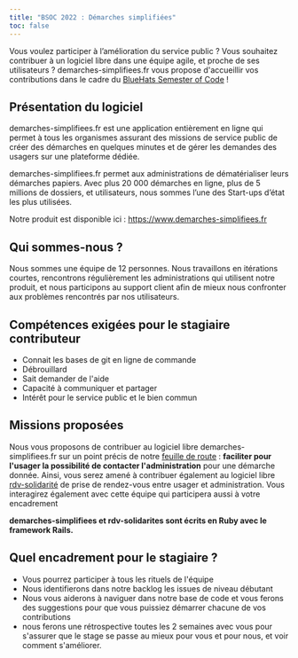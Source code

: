```yaml
---
title: "BSOC 2022 : Démarches simplifiées"
toc: false
---
```


Vous voulez participer à l’amélioration du service public ? Vous souhaitez contribuer à un logiciel libre dans une équipe agile, et proche de ses utilisateurs ? demarches-simplifiees.fr vous propose d'accueillir vos contributions dans le cadre du [BlueHats Semester of Code](/fr/bluehats/bsoc-presentation-2022/) !

## Présentation du logiciel

demarches-simplifiees.fr est une application entièrement en ligne qui permet à tous les organismes assurant des missions de service public de créer des démarches en quelques minutes et de gérer les demandes des usagers sur une plateforme dédiée.

demarches-simplifiees.fr permet aux administrations de dématérialiser leurs démarches papiers.  Avec plus 20 000 démarches en ligne, plus de 5 millions de dossiers, et utilisateurs, nous sommes l’une des Start-ups d’état les plus utilisées.

Notre produit est disponible ici : https://www.demarches-simplifiees.fr

## Qui sommes-nous ?

Nous sommes une équipe de 12 personnes. Nous travaillons en itérations courtes, rencontrons régulièrement les administrations qui utilisent notre produit, et nous participons au support client afin de mieux nous confronter aux problèmes rencontrés par nos utilisateurs.

## Compétences exigées pour le stagiaire contributeur

- Connait les bases de git en ligne de commande
- Débrouillard
- Sait demander de l'aide
- Capacité à communiquer et partager
- Intérêt pour le service public et le bien commun

## Missions proposées

Nous vous proposons de contribuer au logiciel libre demarches-simplifiees.fr sur un point précis de notre [feuille de route](https://github.com/betagouv/demarches-simplifiees.fr/wiki/Feuille-de-route) : **faciliter pour l'usager la possibilité de contacter l'administration** pour une démarche donnée. Ainsi, vous serez amené à contribuer également au logiciel libre [rdv-solidarité](https://www.rdv-solidarites.fr/) de prise de rendez-vous entre usager et administration. Vous interagirez également avec cette équipe qui participera aussi à votre encadrement

**demarches-simplifiees et rdv-solidarites sont écrits en Ruby avec le framework Rails.**

## Quel encadrement pour le stagiaire ?

- Vous pourrez participer à tous les rituels de l'équipe
- Nous identifierons dans notre backlog les issues de niveau débutant
- Nous vous aiderons à naviguer dans notre base de code et vous ferons des suggestions pour que vous puissiez démarrer chacune de vos contributions
- nous ferons une rétrospective toutes les 2 semaines avec vous pour s'assurer que le stage se passe au mieux pour vous et pour nous, et voir comment s'améliorer.
